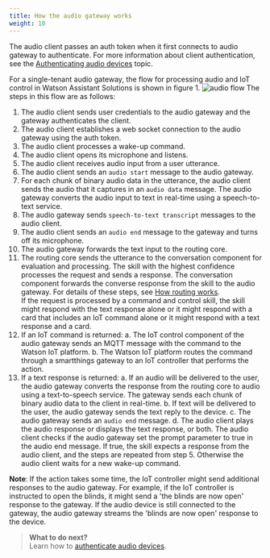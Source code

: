 ```yaml
---
title: How the audio gateway works
weight: 10
---
```

The audio client passes an auth token when it first connects to audio gateway to authenticate. For more information about client authentication, see the [Authenticating audio devices]({{site.baseurl}}/audio_single/audio_authentication/) topic.

For a single-tenant audio gateway, the flow for processing audio and IoT control in Watson Assistant Solutions is shown in figure 1.
![audio flow]({{site.baseurl}}/audio_single/flow_single.PNG)
The steps in this flow are as follows:
1. The audio client sends user credentials to the audio gateway and the gateway authenticates the client.
2. The audio client establishes a web socket connection to the audio gateway using the auth token.
3. The audio client processes a wake-up command.
4. The audio client opens its microphone and listens.
5. The audio client receives audio input from a user utterance.
6. The audio client sends an `audio start` message to the audio gateway.
7. For each chunk of binary audio data in the utterance, the audio client sends the audio that it captures in an `audio data` message. The audio gateway converts the audio input to text in real-time using a speech-to-text service.
8. The audio gateway sends `speech-to-text transcript` messages to the audio client.
9. The audio client sends an `audio end` message to the gateway and turns off its microphone.
10. The audio gateway forwards the text input to the routing core.
11. The routing core sends the utterance to the conversation component for evaluation and processing. The skill with the highest confidence processes the request and sends a response. The conversation component forwards the converse response from the skill to the audio gateway. For details of these steps, see [How routing works]({{site.baseurl}}/understand-service/how_it_works/). <br/>If the request is processed by a command and control skill, the skill might respond with the text response alone or it might respond with a card that includes an IoT command alone or it might respond with a text response and a card.
12. If an IoT command is returned:
  a. The IoT control component of the audio gateway sends an MQTT message with the command to the Watson IoT platform.
  b. The Watson IoT platform routes the command through a smartthings gateway to an IoT controller that performs the action.
13. If a text response is returned:
  a. If an audio will be delivered to the user, the audio gateway converts the response from the routing core to audio using a text-to-speech service.  The gateway sends each chunk of binary audio data to the client in real-time.
  b. If text will be delivered to the user, the audio gateway sends the text reply to the device.
  c. The audio gateway sends an `audio end` message.
  d. The audio client plays the audio response or displays the text response, or both. The audio client checks if the audio gateway set the prompt parameter to true in the audio end message. If true, the skill expects a response from the audio client, and the steps are repeated from step 5.  Otherwise the audio client waits for a new wake-up command.

**Note**: If the action takes some time, the IoT controller might send additional responses to the audio gateway. For example, if the IoT controller is instructed to open the blinds, it might send a 'the blinds are now open' response to the gateway.  If the audio device is still connected to the gateway, the audio gateway streams the 'blinds are now open' response to the device.

> **What to do next?**<br/>
Learn how to [authenticate audio devices]({{site.baseurl}}/audio_single/audio_authentication/).
